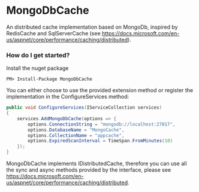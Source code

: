 # MongoDbCache
An distributed cache implementation based on MongoDb, inspired by RedisCache and SqlServerCache (see https://docs.microsoft.com/en-us/aspnet/core/performance/caching/distributed).

### How do I get started?

Install the nuget package

    PM> Install-Package MongoDbCache

You can either choose to use the provided extension method or register the implementation in the ConfigureServices method:

```csharp
public void ConfigureServices(IServiceCollection services)
{  
	services.AddMongoDbCache(options => {
		options.ConnectionString = "mongodb://localhost:27017",
		options.DatabaseName = "MongoCache",
		options.CollectionName = "appcache",
		options.ExpiredScanInterval = TimeSpan.FromMinutes(10)
	});
}
```

MongoDbCache implements IDistributedCache, therefore you can use all the sync and async methods provided by the interface, please see https://docs.microsoft.com/en-us/aspnet/core/performance/caching/distributed.
